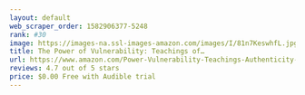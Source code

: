 ```yaml
---
layout: default 
﻿web_scraper_order: 1582906377-5248
rank: #30
image: https://images-na.ssl-images-amazon.com/images/I/81n7KeswhfL.jpg
title: The Power of Vulnerability: Teachings of…
url: https://www.amazon.com/Power-Vulnerability-Teachings-Authenticity-Connection/dp/B00D1Z9RFU/ref=zg_mw_audible_30?_encoding=UTF8&psc=1&refRID=VQVVVPNRQFD2M3VKYXDG
reviews: 4.7 out of 5 stars
price: $0.00 Free with Audible trial
---
```

